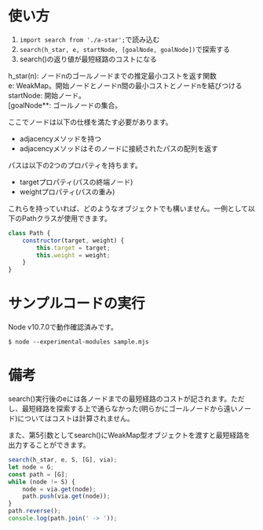# 使い方

1. `import search from './a-star';`で読み込む
1. `search(h_star, e, startNode, [goalNode, goalNode])`で探索する
1. search()の返り値が最短経路のコストになる

h_star(n): ノードnのゴールノードまでの推定最小コストを返す関数  
e: WeakMap。開始ノードとノードn間の最小コストとノードnを結びつける  
startNode: 開始ノード。  
[goalNode**: ゴールノードの集合。  

ここでノードは以下の仕様を満たす必要があります。

* adjacencyメソッドを持つ
* adjacencyメソッドはそのノードに接続されたパスの配列を返す

パスは以下の2つのプロパティを持ちます。

* targetプロパティ(パスの終端ノード)
* weightプロパティ(パスの重み)

これらを持っていれば、どのようなオブジェクトでも構いません。一例として以下のPathクラスが使用できます。

```javascript
class Path {
    constructor(target, weight) {
        this.target = target;
        this.weight = weight;
    }
}
```

# サンプルコードの実行
Node v10.7.0で動作確認済みです。

```
$ node --experimental-modules sample.mjs
```

# 備考
search()実行後のeには各ノードまでの最短経路のコストが記されます。ただし、最短経路を探索する上で通らなかった(明らかにゴールノードから遠いノード)についてはコストは計算されません。

また、第5引数としてsearch()にWeakMap型オブジェクトを渡すと最短経路を出力することができます。

```javascript
search(h_star, e, S, [G], via);
let node = G;
const path = [G];
while (node != S) {
    node = via.get(node);
    path.push(via.get(node));
}
path.reverse();
console.log(path.join(' -> '));
```
